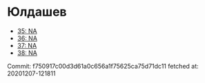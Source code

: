# Юлдашев
- [35: NA](35.md)
- [36: NA](36.md)
- [37: NA](37.md)
- [38: NA](38.md)

Commit: f750917c00d3d61a0c656a1f75625ca75d71dc11
 fetched at: 20201207-121811
